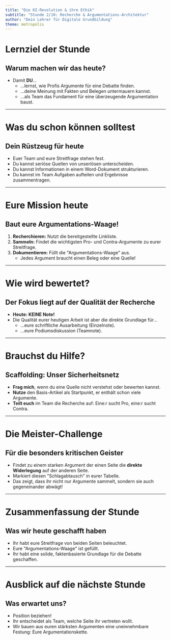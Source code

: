 ```yaml
---
title: "Die KI-Revolution & ihre Ethik"
subtitle: "Stunde 2/10: Recherche & Argumentations-Architektur"
author: "Dein Lehrer für Digitale Grundbildung"
theme: metropolis
---
```


# Lernziel der Stunde

## Warum machen wir das heute?

*   Damit **DU**...
    *   ...lernst, wie Profis Argumente für eine Debatte finden.
    *   ...deine Meinung mit Fakten und Belegen untermauern kannst.
    *   ...als Team das Fundament für eine überzeugende Argumentation baust.

---

# Was du schon können solltest

## Dein Rüstzeug für heute

*   Euer Team und eure Streitfrage stehen fest.
*   Du kannst seriöse Quellen von unseriösen unterscheiden.
*   Du kannst Informationen in einem Word-Dokument strukturieren.
*   Du kannst im Team Aufgaben aufteilen und Ergebnisse zusammentragen.

---

# Eure Mission heute

## Baut eure Argumentations-Waage!

1.  **Recherchieren:** Nutzt die bereitgestellte Linkliste.
2.  **Sammeln:** Findet die wichtigsten Pro- und Contra-Argumente zu eurer Streitfrage.
3.  **Dokumentieren:** Füllt die "Argumentations-Waage" aus.
    *   Jedes Argument braucht einen Beleg oder eine Quelle!

---

# Wie wird bewertet?

## Der Fokus liegt auf der Qualität der Recherche

*   **Heute: KEINE Note!**
*   Die Qualität eurer heutigen Arbeit ist aber die direkte Grundlage für...
    *   ...eure schriftliche Ausarbeitung (Einzelnote).
    *   ...eure Podiumsdiskussion (Teamnote).

---

# Brauchst du Hilfe?

## Scaffolding: Unser Sicherheitsnetz

*   **Frag mich**, wenn du eine Quelle nicht verstehst oder bewerten kannst.
*   **Nutze** den Basis-Artikel als Startpunkt, er enthält schon viele Argumente.
*   **Teilt euch** im Team die Recherche auf: Eine:r sucht Pro, eine:r sucht Contra.

---

# Die Meister-Challenge

## Für die besonders kritischen Geister

*   Findet zu einem starken Argument der einen Seite die **direkte Widerlegung** auf der anderen Seite.
*   Markiert diesen "Schlagabtausch" in eurer Tabelle.
*   Das zeigt, dass ihr nicht nur Argumente sammelt, sondern sie auch gegeneinander abwägt!

---

# Zusammenfassung der Stunde

## Was wir heute geschafft haben

*   Ihr habt eure Streitfrage von beiden Seiten beleuchtet.
*   Eure "Argumentations-Waage" ist gefüllt.
*   Ihr habt eine solide, faktenbasierte Grundlage für die Debatte geschaffen.

---

# Ausblick auf die nächste Stunde

## Was erwartet uns?

*   Position beziehen!
*   Ihr entscheidet als Team, welche Seite ihr vertreten wollt.
*   Wir bauen aus euren stärksten Argumenten eine uneinnehmbare Festung: Eure Argumentationskette.


